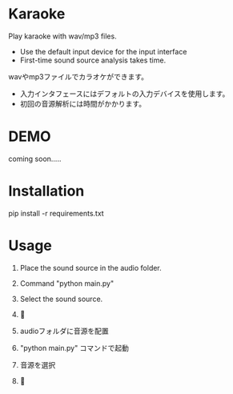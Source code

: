 # Karaoke
Play karaoke with wav/mp3 files.
* Use the default input device for the input interface
* First-time sound source analysis takes time.

wavやmp3ファイルでカラオケができます。
* 入力インタフェースにはデフォルトの入力デバイスを使用します。
* 初回の音源解析には時間がかかります。

# DEMO
coming soon.....

# Installation
pip install -r requirements.txt

# Usage
1. Place the sound source in the audio folder.
2. Command "python main.py"
3. Select the sound source.
4. 🎤


1. audioフォルダに音源を配置
2. "python main.py" コマンドで起動
3. 音源を選択
4. 🎤

